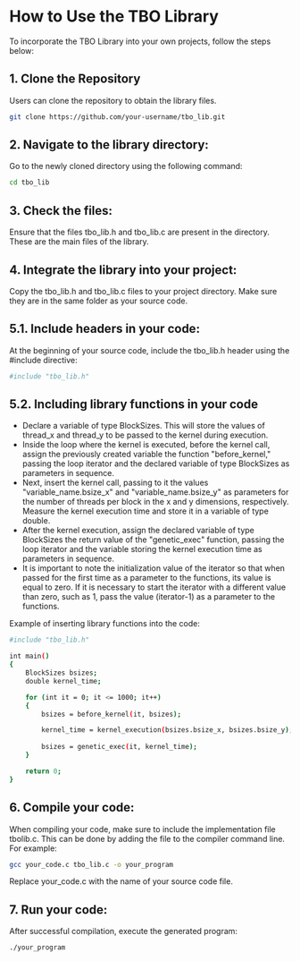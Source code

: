 # How to Use the TBO Library

To incorporate the TBO Library into your own projects, follow the steps below:

## 1. Clone the Repository

Users can clone the repository to obtain the library files.

```bash
git clone https://github.com/your-username/tbo_lib.git
```

## 2. Navigate to the library directory:

Go to the newly cloned directory using the following command:

```bash
cd tbo_lib
```

## 3. Check the files:

Ensure that the files tbo_lib.h and tbo_lib.c are present in the directory. These are the main files of the library.


## 4. Integrate the library into your project:

Copy the tbo_lib.h and tbo_lib.c files to your project directory. Make sure they are in the same folder as your source code.


## 5.1. Include headers in your code:

At the beginning of your source code, include the tbo_lib.h header using the #include directive:

```bash
#include "tbo_lib.h"
```
## 5.2. Including library functions in your code

* Declare a variable of type BlockSizes. This will store the values of thread_x and thread_y to be passed to the kernel during execution.
* Inside the loop where the kernel is executed, before the kernel call, assign the previously created variable the function "before_kernel," passing the loop iterator and the declared variable of type BlockSizes as parameters in sequence.
* Next, insert the kernel call, passing to it the values "variable_name.bsize_x" and "variable_name.bsize_y" as parameters for the number of threads per block in the x and y dimensions, respectively. Measure the kernel execution time and store it in a variable of type double.
* After the kernel execution, assign the declared variable of type BlockSizes the return value of the "genetic_exec" function, passing the loop iterator and the variable storing the kernel execution time as parameters in sequence. 
* It is important to note the initialization value of the iterator so that when passed for the first time as a parameter to the functions, its value is equal to zero. If it is necessary to start the iterator with a different value than zero, such as 1, pass the value (iterator-1) as a parameter to the functions.

Example of inserting library functions into the code:

```bash
#include "tbo_lib.h"

int main()
{
    BlockSizes bsizes;
    double kernel_time;

    for (int it = 0; it <= 1000; it++)
    {
        bsizes = before_kernel(it, bsizes);

        kernel_time = kernel_execution(bsizes.bsize_x, bsizes.bsize_y);
  
        bsizes = genetic_exec(it, kernel_time);
    }

    return 0;
}

```
## 6. Compile your code:

When compiling your code, make sure to include the implementation file tbolib.c. This can be done by adding the file to the compiler command line. For example:

```bash
gcc your_code.c tbo_lib.c -o your_program
```
Replace your_code.c with the name of your source code file.

## 7. Run your code:

After successful compilation, execute the generated program:

```bash
./your_program
```

